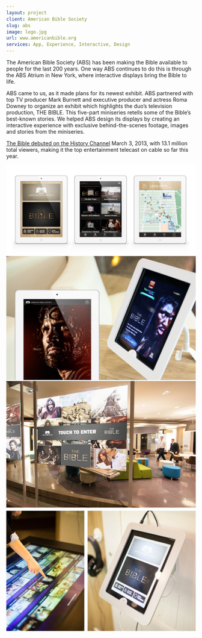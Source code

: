 ```yaml
---
layout: project
client: American Bible Society
slug: abs
image: logo.jpg 
url: www.americanbible.org
services: App, Experience, Interactive, Design
---
```


The American Bible Society (ABS) has been making the Bible available to people for the last 200 years. One way ABS continues to do this is through the ABS Atrium in New York, where interactive displays bring the Bible to life. 

ABS came to us, as it made plans for its newest exhibit. ABS partnered with top TV producer Mark Burnett and executive producer and actress Roma Downey to organize an exhibit which highlights the duo’s television production, THE BIBLE. This five-part miniseries retells some of the Bible’s best-known stories. We helped ABS design its displays by creating an interactive experience with exclusive behind-the-scenes footage, images and stories from the miniseries. 

[The Bible debuted on the History Channel](www.history.com/shows/the-bible) March 3, 2013, with 13.1 million total viewers, making it the top entertainment telecast on cable so far this year.

![abs](/images/client-assets/abs/01.jpg)
![abs](/images/client-assets/abs/02.jpg)
![abs](/images/client-assets/abs/03.jpg)
![abs](/images/client-assets/abs/04.jpg)